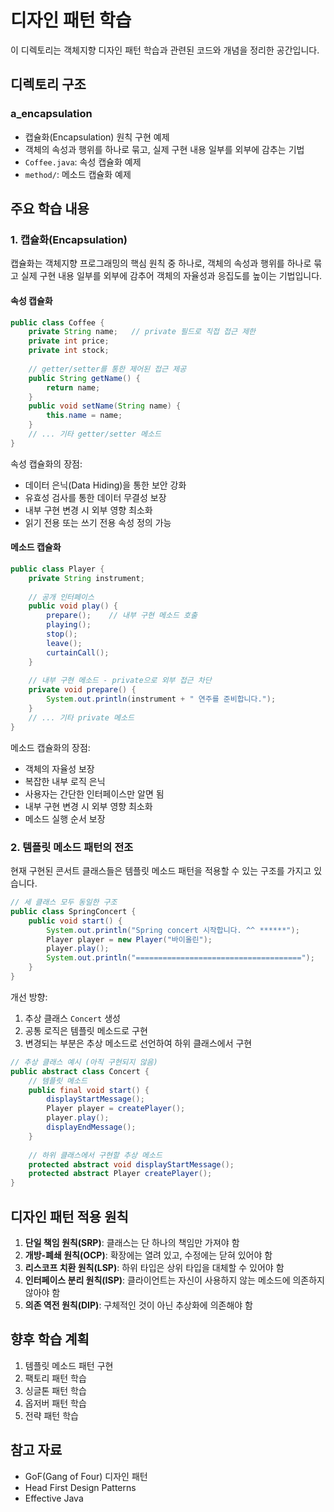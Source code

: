 # 디자인 패턴 학습

이 디렉토리는 객체지향 디자인 패턴 학습과 관련된 코드와 개념을 정리한 공간입니다.

## 디렉토리 구조

### a_encapsulation
- 캡슐화(Encapsulation) 원칙 구현 예제
- 객체의 속성과 행위를 하나로 묶고, 실제 구현 내용 일부를 외부에 감추는 기법
- `Coffee.java`: 속성 캡슐화 예제
- `method/`: 메소드 캡슐화 예제

## 주요 학습 내용

### 1. 캡슐화(Encapsulation)

캡슐화는 객체지향 프로그래밍의 핵심 원칙 중 하나로, 객체의 속성과 행위를 하나로 묶고 실제 구현 내용 일부를 외부에 감추어 객체의 자율성과 응집도를 높이는 기법입니다.

#### 속성 캡슐화

```java
public class Coffee {
    private String name;   // private 필드로 직접 접근 제한
    private int price;
    private int stock;
    
    // getter/setter를 통한 제어된 접근 제공
    public String getName() {
        return name;
    }
    public void setName(String name) {
        this.name = name;
    }
    // ... 기타 getter/setter 메소드
}
```

속성 캡슐화의 장점:
- 데이터 은닉(Data Hiding)을 통한 보안 강화
- 유효성 검사를 통한 데이터 무결성 보장
- 내부 구현 변경 시 외부 영향 최소화
- 읽기 전용 또는 쓰기 전용 속성 정의 가능

#### 메소드 캡슐화

```java
public class Player {
    private String instrument;
    
    // 공개 인터페이스
    public void play() {
        prepare();    // 내부 구현 메소드 호출
        playing();
        stop();
        leave();
        curtainCall();
    }
    
    // 내부 구현 메소드 - private으로 외부 접근 차단
    private void prepare() {
        System.out.println(instrument + " 연주를 준비합니다.");
    }
    // ... 기타 private 메소드
}
```

메소드 캡슐화의 장점:
- 객체의 자율성 보장
- 복잡한 내부 로직 은닉
- 사용자는 간단한 인터페이스만 알면 됨
- 내부 구현 변경 시 외부 영향 최소화
- 메소드 실행 순서 보장

### 2. 템플릿 메소드 패턴의 전조

현재 구현된 콘서트 클래스들은 템플릿 메소드 패턴을 적용할 수 있는 구조를 가지고 있습니다.

```java
// 세 클래스 모두 동일한 구조
public class SpringConcert {
    public void start() {
        System.out.println("Spring concert 시작합니다. ^^ ******");
        Player player = new Player("바이올린");
        player.play();
        System.out.println("=====================================");
    }
}
```

개선 방향:
1. 추상 클래스 `Concert` 생성
2. 공통 로직은 템플릿 메소드로 구현
3. 변경되는 부분은 추상 메소드로 선언하여 하위 클래스에서 구현

```java
// 추상 클래스 예시 (아직 구현되지 않음)
public abstract class Concert {
    // 템플릿 메소드
    public final void start() {
        displayStartMessage();
        Player player = createPlayer();
        player.play();
        displayEndMessage();
    }
    
    // 하위 클래스에서 구현할 추상 메소드
    protected abstract void displayStartMessage();
    protected abstract Player createPlayer();
}
```

## 디자인 패턴 적용 원칙

1. **단일 책임 원칙(SRP)**: 클래스는 단 하나의 책임만 가져야 함
2. **개방-폐쇄 원칙(OCP)**: 확장에는 열려 있고, 수정에는 닫혀 있어야 함
3. **리스코프 치환 원칙(LSP)**: 하위 타입은 상위 타입을 대체할 수 있어야 함
4. **인터페이스 분리 원칙(ISP)**: 클라이언트는 자신이 사용하지 않는 메소드에 의존하지 않아야 함
5. **의존 역전 원칙(DIP)**: 구체적인 것이 아닌 추상화에 의존해야 함

## 향후 학습 계획

1. 템플릿 메소드 패턴 구현
2. 팩토리 패턴 학습
3. 싱글톤 패턴 학습
4. 옵저버 패턴 학습
5. 전략 패턴 학습

## 참고 자료

- GoF(Gang of Four) 디자인 패턴
- Head First Design Patterns
- Effective Java

